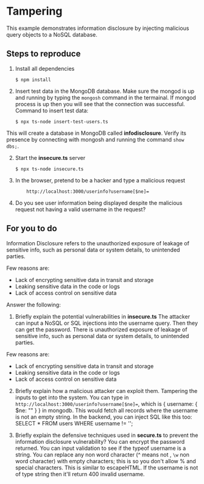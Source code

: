 # Tampering

This example demonstrates information disclosure by injecting malicious query objects to a NoSQL database.

## Steps to reproduce

1. Install all dependencies

    `$ npm install`

2. Insert test data in the MongoDB database. Make sure the mongod is up and running by typing the `mongosh` command in the termainal. If mongod process is up then you will see that the connection was successful. Command to insert test data:

    `$ npx ts-node insert-test-users.ts`

This will create a database in MongoDB called __infodisclosure__. Verify its presence by connecting with mongosh and running the command `show dbs;`.

2. Start the **insecure.ts** server

    `$ npx ts-node insecure.ts`

3. In the browser, pretend to be a hacker and type a malicious request

    ```
        http://localhost:3000/userinfo?username[$ne]=
    ```

4. Do you see user information being displayed despite the malicious request not having a valid username in the request?

## For you to do
Information Disclosure refers to the unauthorized exposure of leakage of sensitive info, such as personal data or system details, to unintended parties.

Few reasons are:
- Lack of encrypting sensitive data in transit and storage
- Leaking sensitive data in the code or logs
- Lack of access control on sensitive data

Answer the following:

1. Briefly explain the potential vulnerabilities in **insecure.ts**
The attacker can input a NoSQL or SQL injections into the username query. Then they can get the password. There is unauthorized exposure of leakage of sensitive info, such as personal data or system details, to unintended parties.

Few reasons are:
- Lack of encrypting sensitive data in transit and storage
- Leaking sensitive data in the code or logs
- Lack of access control on sensitive data

2. Briefly explain how a malicious attacker can exploit them.
Tampering the inputs to get into the system. You can type in `http://localhost:3000/userinfo?username[$ne]=`, which is { username: { $ne: "" } } in mongodb. This would fetch all records where the username is not an empty string. In the backend, you can inject SQL like this too: SELECT * FROM users WHERE username != '';

3. Briefly explain the defensive techniques used in **secure.ts** to prevent the information disclosure vulnerability?
You can encrypt the password returned. You can input validation to see if the typeof username is a string. You can replace any non word character (^ means not , `\w` non word character) with empty characters; this is so you don't allow % and special characters. This is similar to escapeHTML. If the username is not of type string then it'll return 400 invalid username.
